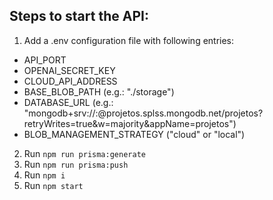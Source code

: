 ## Steps to start the API:

1. Add a .env configuration file with following entries:

-   API_PORT
-   OPENAI_SECRET_KEY
-   CLOUD_API_ADDRESS
-   BASE_BLOB_PATH (e.g.: "./storage")
-   DATABASE_URL (e.g.: "mongodb+srv://<user>:<password>@projetos.splss.mongodb.net/projetos?retryWrites=true&w=majority&appName=projetos")
-   BLOB_MANAGEMENT_STRATEGY ("cloud" or "local")

2. Run `npm run prisma:generate`
3. Run `npm run prisma:push`
4. Run `npm i`
5. Run `npm start`
